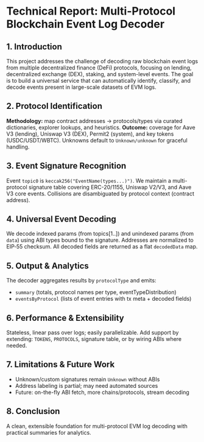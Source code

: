 # Technical Report: Multi-Protocol Blockchain Event Log Decoder

## 1. Introduction
This project addresses the challenge of decoding raw blockchain event logs from multiple decentralized finance (DeFi) protocols, focusing on lending, decentralized exchange (DEX), staking, and system-level events. The goal is to build a universal service that can automatically identify, classify, and decode events present in large-scale datasets of EVM logs.

## 2. Protocol Identification
**Methodology:** map contract addresses → protocols/types via curated dictionaries, explorer lookups, and heuristics. **Outcome:** coverage for Aave V3 (lending), Uniswap V3 (DEX), Permit2 (system), and key tokens (USDC/USDT/WBTC). Unknowns default to `Unknown/unknown` for graceful handling.

## 3. Event Signature Recognition
Event `topic0` is `keccak256("EventName(types...)")`. We maintain a multi-protocol signature table covering ERC-20/1155, Uniswap V2/V3, and Aave V3 core events. Collisions are disambiguated by protocol context (contract address).

## 4. Universal Event Decoding
We decode indexed params (from topics[1..]) and unindexed params (from `data`) using ABI types bound to the signature. Addresses are normalized to EIP‑55 checksum. All decoded fields are returned as a flat `decodedData` map.

## 5. Output & Analytics
The decoder aggregates results by `protocolType` and emits:
- `summary` (totals, protocol names per type, eventTypeDistribution)
- `eventsByProtocol` (lists of event entries with tx meta + decoded fields)

## 6. Performance & Extensibility
Stateless, linear pass over logs; easily parallelizable. Add support by extending: `TOKENS`, `PROTOCOLS`, signature table, or by wiring ABIs where needed.

## 7. Limitations & Future Work
- Unknown/custom signatures remain `Unknown` without ABIs
- Address labeling is partial; may need automated sources
- Future: on-the-fly ABI fetch, more chains/protocols, stream decoding

## 8. Conclusion
A clean, extensible foundation for multi-protocol EVM log decoding with practical summaries for analytics.
